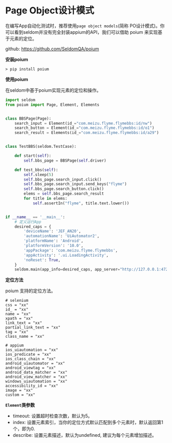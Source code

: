 # Page Object设计模式

在编写App自动化测试时，推荐使用`page object models`(简称 PO设计模式)。你可以看到seldom并没有完全封装appium的API，我们可以借助 poium 来实现基于元素的定位。

github: https://github.com/SeldomQA/poium

__安装poium__

```shell
> pip install poium
```

__使用poium__

在seldom中基于poium实现元素的定位和操作。

```python
import seldom
from poium import Page, Element, Elements


class BBSPage(Page):
    search_input = Element(id_="com.meizu.flyme.flymebbs:id/nw")
    search_button = Element(id_="com.meizu.flyme.flymebbs:id/o1")
    search_result = Elements(id_="com.meizu.flyme.flymebbs:id/a29")


class TestBBS(seldom.TestCase):

    def start(self):
        self.bbs_page = BBSPage(self.driver)

    def test_bbs(self):
        self.sleep(5)
        self.bbs_page.search_input.click()
        self.bbs_page.search_input.send_keys("flyme")
        self.bbs_page.search_button.click()
        elems = self.bbs_page.search_result
        for title in elems:
            self.assertIn("flyme", title.text.lower())


if __name__ == '__main__':
    # 定义运行App
    desired_caps = {
        'deviceName': 'JEF_AN20',
        'automationName': 'UiAutomator2',
        'platformName': 'Android',
        'platformVersion': '10.0',
        'appPackage': 'com.meizu.flyme.flymebbs',
        'appActivity': '.ui.LoadingActivity',
        'noReset': True,
    }
    seldom.main(app_info=desired_caps, app_server="http://127.0.0.1:4723", debug=True)
```

__定位方法__

poium 支持的定位方法。

```shell
# selenium
css = "xx"
id_ = "xx"
name = "xx"
xpath = "xx"
link_text = "xx"
partial_link_text = "xx"
tag = "xx"
class_name = "xx"

# appium
ios_uiautomation = "xx"
ios_predicate = "xx"
ios_class_chain = "xx"
android_uiautomator = "xx"
android_viewtag = "xx"
android_data_matcher = "xx"
android_view_matcher = "xx"
windows_uiautomation = "xx"
accessibility_id = "xx"
image = "xx"
custom = "xx"
```

__`Element`类参数__

* timeout: 设置超时检查次数，默认为5。
* index: 设置元素索引，当你的定位方式默认匹配到多个元素时，默认返回第1个，即为0.
* describe: 设置元素描述，默认为undefined, 建议为每个元素增加描述。
